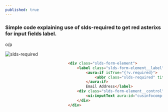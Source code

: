 ```yaml
---
published: true
---
```


### Simple code explaining use of slds-required to get red asterixs for input fields label.

o/p

![slds-required]({{site.baseurl}}/_posts/slds-required%20red%20asterix%20for%20input%20controls.png)

```html
                            <div class="slds-form-element">
                                <label class="slds-form-element__label" for="cusinfocomp-input4">
                                    <aura:if isTrue="{!v.required}">
                                        <abbr class="slds-required" title="required" aura:id="emailReq">*											</abbr>
                                    </aura:if>
                                    Email Address</label>
                                <div class="slds-form-element__control">
                                    <ui:inputText aura:id="cusinfocomp-input4" class="slds-input" value="{!v.contact.Email}" blur="{!c.checkValidate}"/>
                                </div>
                            </div>
```
